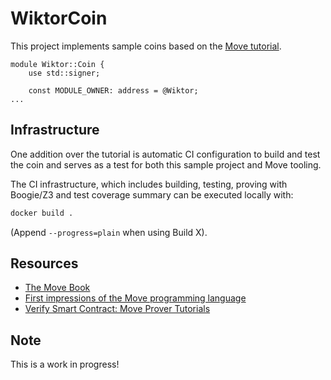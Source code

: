 # WiktorCoin

This project implements sample coins based on the [Move tutorial](https://github.com/move-language/move/tree/main/language/documentation/tutorial).

```move
module Wiktor::Coin {
    use std::signer;

    const MODULE_OWNER: address = @Wiktor;
...
```

## Infrastructure

One addition over the tutorial is automatic CI configuration to build and test the coin and serves as a test for both this sample project and Move tooling.

The CI infrastructure, which includes building, testing, proving with Boogie/Z3 and test coverage summary can be executed locally with:

```sh
docker build .
```

(Append `--progress=plain` when using Build X).

## Resources

- [The Move Book](https://move-language.github.io/move/)
- [First impressions of the Move programming language](https://brson.github.io/2022/09/21/move-impressions)
- [Verify Smart Contract: Move Prover Tutorials](https://cookbook.starcoin.org/docs/move/move-prover/mvp-tutorial/)

## Note

This is a work in progress!
